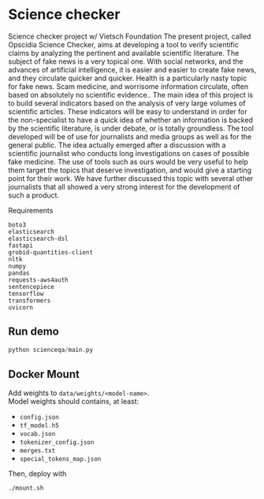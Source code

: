 # Science checker
Science checker project w/ Vietsch Foundation
The present project, called Opscidia Science Checker, aims at developing a tool to verify scientific claims by analyzing the pertinent and available scientific literature. The subject of fake news is a very topical one. With social networks, and the advances of artificial intelligence, it is easier and easier to create fake news, and they circulate quicker and quicker. Health is a particularly nasty topic for fake news. Scam medicine, and worrisome information circulate, often based on absolutely no scientific evidence.. The main idea of this project is to build several indicators based on the analysis of very large volumes of scientific articles. These indicators will be easy to understand in order for the non-specialist to have a quick idea of whether an information is backed by the scientific literature, is under debate, or is totally groundless.   The tool developed will be of use for journalists and media groups as well as for the general public. The idea actually emerged after a discussion with a scientific journalist who conducts long investigations on cases of possible fake medicine. The use of tools such as ours would be very useful to help them target the topics that deserve investigation, and would give a starting point for their work. We have further discussed this topic with several other journalists that all showed a very strong interest for the development of such a product. 

Requirements
```
boto3
elasticsearch
elasticsearch-dsl
fastapi
grobid-quantities-client
nltk
numpy
pandas
requests-aws4auth
sentencepiece
tensorflow
transformers
uvicorn
```

## Run demo
```python
python scienceqa/main.py
```

## Docker Mount
Add weights to `data/weights/<model-name>`.  
Model weights should contains, at least:

- `config.json`
- `tf_model.h5`
- `vocab.json`
- `tokenizer_config.json`
- `merges.txt`
- `special_tokens_map.json`

Then, deploy with
```bash
./mount.sh
```
